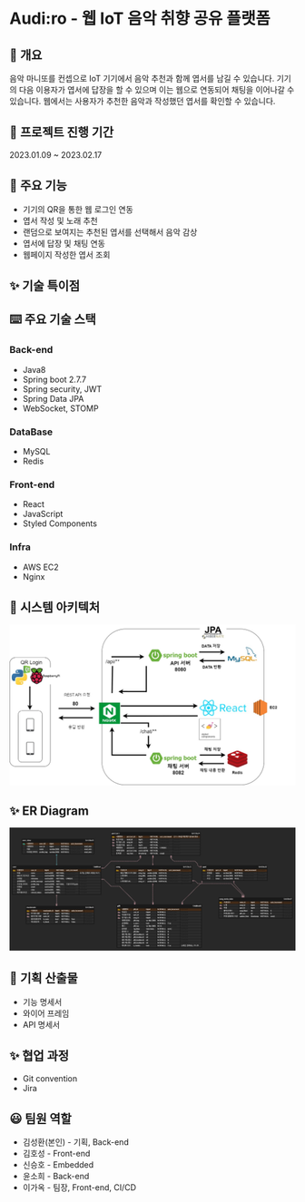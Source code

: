 # **Audi:ro** - 웹 IoT 음악 취향 공유 플랫폼
## 📖 **개요**
음악 마니또를 컨셉으로 IoT 기기에서 음악 추천과 함께 엽서를 남길 수 있습니다. 기기의 다음 이용자가 엽서에 답장을 할 수 있으며 이는 웹으로 연동되어 채팅을 이어나갈 수 있습니다. 웹에서는 사용자가 추천한 음악과 작성했던 엽서를 확인할 수 있습니다.
## 📅 **프로젝트 진행 기간**
2023.01.09 ~ 2023.02.17
## 📝 **주요 기능**
- 기기의 QR을 통한 웹 로그인 연동
- 엽서 작성 및 노래 추천
- 랜덤으로 보여지는 추천된 엽서를 선택해서 음악 감상
- 엽서에 답장 및 채팅 연동
- 웹페이지 작성한 엽서 조회
## ✨ **기술 특이점**
## ⌨️ **주요 기술 스택**
### Back-end 
- Java8
- Spring boot 2.7.7
- Spring security, JWT
- Spring Data JPA
- WebSocket, STOMP
### DataBase
- MySQL
- Redis
### Front-end 
- React
- JavaScript
- Styled Components
### Infra
- AWS EC2
- Nginx
## 💫 **시스템 아키텍처**
<img src="asset/system_architecture.jpg">

## ✨ **ER Diagram**
<img src="asset/ERD.jpg">

## 🤔 **기획 산출물**
- 기능 명세서
- 와이어 프레임
- API 명세서
## ✨ **협업 과정**
- Git convention
- Jira
## 😃 **팀원 역할**
- 김성환(본인) - 기획, Back-end
- 김호성 - Front-end
- 신승호 - Embedded
- 윤소희 - Back-end
- 이가옥 - 팀장, Front-end, CI/CD